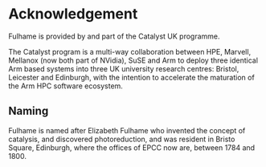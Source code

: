 # Acknowledgement

Fulhame is provided by and part of the Catalyst UK programme.

The Catalyst program is a multi-way collaboration between HPE, Marvell, Mellanox (now both part of NVidia), SuSE and Arm to deploy three identical Arm based systems into three UK university research centres: Bristol, Leicester and Edinburgh, with the intention to accelerate the maturation of the Arm HPC software ecosystem.

## Naming

Fulhame is named after Elizabeth Fulhame who invented the concept of catalysis, and discovered photoreduction, and was resident in Bristo Square, Edinburgh, where the offices of EPCC now are, between 1784 and 1800.